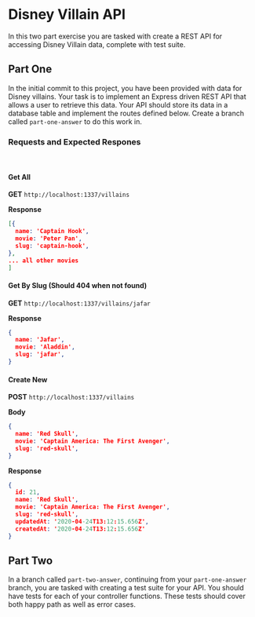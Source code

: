 # Disney Villain API

In this two part exercise you are tasked with create a REST API for accessing Disney Villain data, complete with test suite.

## Part One

In the initial commit to this project, you have been provided with data for Disney villains. Your task is to implement an Express driven REST API that allows a user to retrieve this data. Your API should store its data in a database table and implement the routes defined below. Create a branch called `part-one-answer` to do this work in.

### Requests and Expected Respones
 
#### Get All

**GET** `http://localhost:1337/villains`

**Response**
```JSON
[{
  name: 'Captain Hook',
  movie: 'Peter Pan',
  slug: 'captain-hook',
},
... all other movies
]
```

#### Get By Slug (Should 404 when not found)

**GET** `http://localhost:1337/villains/jafar`

**Response**
```JSON
{ 
  name: 'Jafar',
  movie: 'Aladdin',
  slug: 'jafar',
}
```

#### Create New

**POST** `http://localhost:1337/villains`

**Body**
```JSON
{
  name: 'Red Skull',
  movie: 'Captain America: The First Avenger',
  slug: 'red-skull',
}
```

**Response**
```JSON
{
  id: 21,
  name: 'Red Skull',
  movie: 'Captain America: The First Avenger',
  slug: 'red-skull',
  updatedAt: '2020-04-24T13:12:15.656Z',
  createdAt: '2020-04-24T13:12:15.656Z'
}
```

## Part Two

In a branch called `part-two-answer`, continuing from your `part-one-answer` branch, you are tasked with creating a test suite for your API. You should have tests for each of your controller functions. These tests should cover both happy path as well as error cases.
